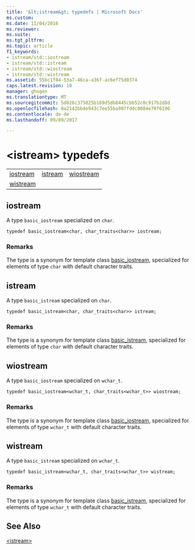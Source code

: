 ```yaml
---
title: '&lt;istream&gt; typedefs | Microsoft Docs'
ms.custom: 
ms.date: 11/04/2016
ms.reviewer: 
ms.suite: 
ms.tgt_pltfrm: 
ms.topic: article
f1_keywords:
- istream/std::iostream
- istream/std::istream
- istream/std::wiostream
- istream/std::wistream
ms.assetid: 55bc1f84-53a7-46ca-a36f-ac6ef75d0374
caps.latest.revision: 10
manager: ghogen
ms.translationtype: MT
ms.sourcegitcommit: 5d026c375025b169d5db8445cbb52c0c917b2d8d
ms.openlocfilehash: 8a2142bb4e943c7ee55ba987fddc0084e70f6196
ms.contentlocale: de-de
ms.lasthandoff: 09/09/2017

---
```

# <a name="ltistreamgt-typedefs"></a>&lt;istream&gt; typedefs
||||  
|-|-|-|  
|[iostream](#iostream)|[istream](#istream)|[wiostream](#wiostream)|  
|[wistream](#wistream)|  
  
##  <a name="iostream"></a>  iostream  
 A type `basic_iostream` specialized on `char`.  
  
```  
typedef basic_iostream<char, char_traits<char>> iostream;  
```  
  
### <a name="remarks"></a>Remarks  
 The type is a synonym for template class [basic_iostream](../standard-library/basic-iostream-class.md), specialized for elements of type `char` with default character traits.  
  
##  <a name="istream"></a>  istream  
 A type `basic_istream` specialized on `char`.  
  
```  
typedef basic_istream<char, char_traits<char>> istream;  
```  
  
### <a name="remarks"></a>Remarks  
 The type is a synonym for template class [basic_istream](../standard-library/basic-istream-class.md), specialized for elements of type `char` with default character traits.  
  
##  <a name="wiostream"></a>  wiostream  
 A type `basic_iostream` specialized on `wchar_t`.  
  
```  
typedef basic_iostream<wchar_t, char_traits<wchar_t>> wiostream;  
```  
  
### <a name="remarks"></a>Remarks  
 The type is a synonym for template class [basic_iostream](../standard-library/basic-iostream-class.md), specialized for elements of type `wchar_t` with default character traits.  
  
##  <a name="wistream"></a>  wistream  
 A type `basic_istream` specialized on `wchar_t`.  
  
```  
typedef basic_istream<wchar_t, char_traits<wchar_t>> wistream;  
```  
  
### <a name="remarks"></a>Remarks  
 The type is a synonym for template class [basic_istream](../standard-library/basic-istream-class.md), specialized for elements of type `wchar_t` with default character traits.  
  
## <a name="see-also"></a>See Also  
 [\<istream>](../standard-library/istream.md)


